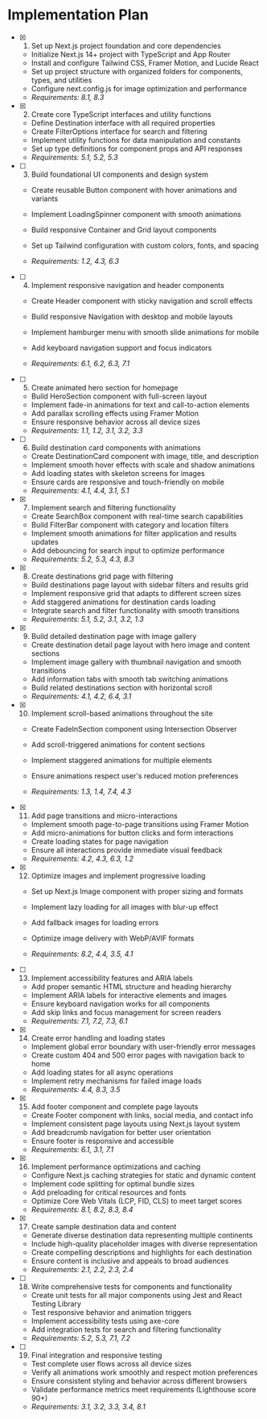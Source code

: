 # Implementation Plan

- [x] 1. Set up Next.js project foundation and core dependencies





  - Initialize Next.js 14+ project with TypeScript and App Router
  - Install and configure Tailwind CSS, Framer Motion, and Lucide React
  - Set up project structure with organized folders for components, types, and utilities
  - Configure next.config.js for image optimization and performance
  - _Requirements: 8.1, 8.3_

- [x] 2. Create core TypeScript interfaces and utility functions



  - Define Destination interface with all required properties
  - Create FilterOptions interface for search and filtering
  - Implement utility functions for data manipulation and constants
  - Set up type definitions for component props and API responses
  - _Requirements: 5.1, 5.2, 5.3_





- [ ] 3. Build foundational UI components and design system
  - Create reusable Button component with hover animations and variants



  - Implement LoadingSpinner component with smooth animations
  - Build responsive Container and Grid layout components
  - Set up Tailwind configuration with custom colors, fonts, and spacing
  - _Requirements: 1.2, 4.3, 6.3_




- [ ] 4. Implement responsive navigation and header components
  - Create Header component with sticky navigation and scroll effects
  - Build responsive Navigation with desktop and mobile layouts





  - Implement hamburger menu with smooth slide animations for mobile
  - Add keyboard navigation support and focus indicators

  - _Requirements: 6.1, 6.2, 6.3, 7.1_

- [ ] 5. Create animated hero section for homepage
  - Build HeroSection component with full-screen layout
  - Implement fade-in animations for text and call-to-action elements
  - Add parallax scrolling effects using Framer Motion
  - Ensure responsive behavior across all device sizes
  - _Requirements: 1.1, 1.2, 3.1, 3.2, 3.3_

- [ ] 6. Build destination card components with animations
  - Create DestinationCard component with image, title, and description
  - Implement smooth hover effects with scale and shadow animations
  - Add loading states with skeleton screens for images
  - Ensure cards are responsive and touch-friendly on mobile
  - _Requirements: 4.1, 4.4, 3.1, 5.1_

- [x] 7. Implement search and filtering functionality




  - Create SearchBox component with real-time search capabilities
  - Build FilterBar component with category and location filters
  - Implement smooth animations for filter application and results updates
  - Add debouncing for search input to optimize performance
  - _Requirements: 5.2, 5.3, 4.3, 8.3_

- [x] 8. Create destinations grid page with filtering



  - Build destinations page layout with sidebar filters and results grid
  - Implement responsive grid that adapts to different screen sizes
  - Add staggered animations for destination cards loading
  - Integrate search and filter functionality with smooth transitions
  - _Requirements: 5.1, 5.2, 3.1, 3.2, 1.3_

- [x] 9. Build detailed destination page with image gallery




  - Create destination detail page layout with hero image and content sections
  - Implement image gallery with thumbnail navigation and smooth transitions
  - Add information tabs with smooth tab switching animations
  - Build related destinations section with horizontal scroll
  - _Requirements: 4.1, 4.2, 6.4, 3.1_

- [x] 10. Implement scroll-based animations throughout the site




  - Create FadeInSection component using Intersection Observer
  - Add scroll-triggered animations for content sections
  - Implement staggered animations for multiple elements
  - Ensure animations respect user's reduced motion preferences

  - _Requirements: 1.3, 1.4, 7.4, 4.3_

- [x] 11. Add page transitions and micro-interactions


  - Implement smooth page-to-page transitions using Framer Motion
  - Add micro-animations for button clicks and form interactions
  - Create loading states for page navigation
  - Ensure all interactions provide immediate visual feedback
  - _Requirements: 4.2, 4.3, 6.3, 1.2_

- [x] 12. Optimize images and implement progressive loading



  - Set up Next.js Image component with proper sizing and formats
  - Implement lazy loading for all images with blur-up effect
  - Add fallback images for loading errors
  - Optimize image delivery with WebP/AVIF formats



  - _Requirements: 8.2, 4.4, 3.5, 4.1_

- [ ] 13. Implement accessibility features and ARIA labels
  - Add proper semantic HTML structure and heading hierarchy
  - Implement ARIA labels for interactive elements and images
  - Ensure keyboard navigation works for all components
  - Add skip links and focus management for screen readers
  - _Requirements: 7.1, 7.2, 7.3, 6.1_

- [x] 14. Create error handling and loading states



  - Implement global error boundary with user-friendly error messages
  - Create custom 404 and 500 error pages with navigation back to home
  - Add loading states for all async operations
  - Implement retry mechanisms for failed image loads
  - _Requirements: 4.4, 8.3, 3.5_

- [x] 15. Add footer component and complete page layouts


  - Create Footer component with links, social media, and contact info
  - Implement consistent page layouts using Next.js layout system
  - Add breadcrumb navigation for better user orientation
  - Ensure footer is responsive and accessible
  - _Requirements: 6.1, 3.1, 7.1_

- [x] 16. Implement performance optimizations and caching


  - Configure Next.js caching strategies for static and dynamic content
  - Implement code splitting for optimal bundle sizes
  - Add preloading for critical resources and fonts
  - Optimize Core Web Vitals (LCP, FID, CLS) to meet target scores
  - _Requirements: 8.1, 8.2, 8.3, 8.4_

- [x] 17. Create sample destination data and content





  - Generate diverse destination data representing multiple continents
  - Include high-quality placeholder images with diverse representation
  - Create compelling descriptions and highlights for each destination
  - Ensure content is inclusive and appeals to broad audiences
  - _Requirements: 2.1, 2.2, 2.3, 2.4_

- [ ] 18. Write comprehensive tests for components and functionality
  - Create unit tests for all major components using Jest and React Testing Library
  - Test responsive behavior and animation triggers
  - Implement accessibility tests using axe-core
  - Add integration tests for search and filtering functionality
  - _Requirements: 5.2, 5.3, 7.1, 7.2_

- [ ] 19. Final integration and responsive testing
  - Test complete user flows across all device sizes
  - Verify all animations work smoothly and respect motion preferences
  - Ensure consistent styling and behavior across different browsers
  - Validate performance metrics meet requirements (Lighthouse score 90+)
  - _Requirements: 3.1, 3.2, 3.3, 3.4, 8.1_
